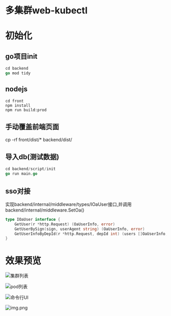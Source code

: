 # 多集群web-kubectl

# 初始化

## go项目init

```go
cd backend
go mod tidy
```

## nodejs

```shell
cd front
npm install
npm run build:prod
```

## 手动覆盖前端页面

cp -rf front/dist/* backend/dist/

## 导入db(测试数据)
```go
cd backend/script/init
go run main.go
```

## sso对接

实现backend/internal/middleware/types/IOaUser接口,并调用backend/internal/middleware.SetOa()
```go
type IOaUser interface {
	GetUser(r *http.Request) (OaUserInfo, error)
	GetUserBySign(sign, userAgent string) (OaUserInfo, error)
	GetUserInfoByDepId(r *http.Request, depId int) (users []OaUserInfo, err error)
}
```

# 效果预览

![集群列表](https://www.github.com/lwl1989/kube-ssh/docs/clusters.png)

![pod列表](https://www.github.com/lwl1989/kube-ssh/docs/pods.png)

![命令行UI](https://www.github.com/lwl1989/kube-ssh/docs/terminal.png)

![img.png](https://www.github.com/lwl1989/kube-ssh/docs/manager.png)